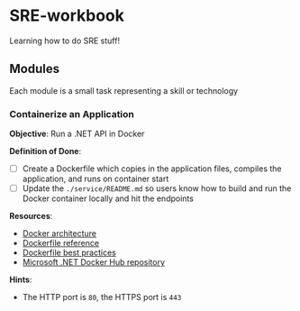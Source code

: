 # SRE-workbook

Learning how to do SRE stuff!

## Modules

Each module is a small task representing a skill or technology

### Containerize an Application

**Objective**: Run a .NET API in Docker

**Definition of Done**:
- [ ] Create a Dockerfile which copies in the application files, compiles the application, and runs on container start
- [ ] Update the `./service/README.md` so users know how to build and run the Docker container locally and hit the endpoints

**Resources**:
- [Docker architecture](https://docs.docker.com/get-started/overview/#docker-architecture)
- [Dockerfile reference](https://docs.docker.com/engine/reference/builder/)
- [Dockerfile best practices](https://docs.docker.com/develop/develop-images/dockerfile_best-practices/)
- [Microsoft .NET Docker Hub repository](https://hub.docker.com/_/microsoft-dotnet/)

**Hints**:
* The HTTP port is `80`, the HTTPS port is `443`


